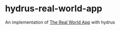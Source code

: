 # hydrus-real-world-app
An implementation of [The Real World App](https://github.com/gothinkster/realworld) with hydrus

